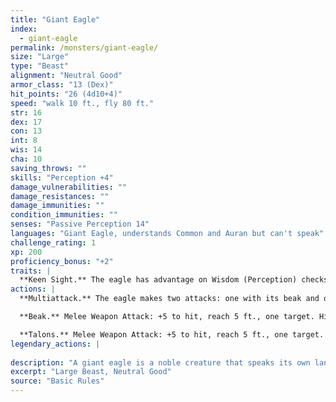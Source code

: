 ```yaml
---
title: "Giant Eagle"
index:
  - giant-eagle
permalink: /monsters/giant-eagle/
size: "Large"
type: "Beast"
alignment: "Neutral Good"
armor_class: "13 (Dex)"
hit_points: "26 (4d10+4)"
speed: "walk 10 ft., fly 80 ft."
str: 16
dex: 17
con: 13
int: 8
wis: 14
cha: 10
saving_throws: ""
skills: "Perception +4"
damage_vulnerabilities: ""
damage_resistances: ""
damage_immunities: ""
condition_immunities: ""
senses: "Passive Perception 14"
languages: "Giant Eagle, understands Common and Auran but can't speak"
challenge_rating: 1
xp: 200
proficiency_bonus: "+2"
traits: |
  **Keen Sight.** The eagle has advantage on Wisdom (Perception) checks that rely on sight.
actions: |
  **Multiattack.** The eagle makes two attacks: one with its beak and one with its talons.

  **Beak.** Melee Weapon Attack: +5 to hit, reach 5 ft., one target. Hit: 6 (1d6 + 3) piercing damage.

  **Talons.** Melee Weapon Attack: +5 to hit, reach 5 ft., one target. Hit: 10 (2d6 + 3) slashing damage.  
legendary_actions: |
  
description: "A giant eagle is a noble creature that speaks its own language and understands speech in the Common tongue. A mated pair of giant eagles typically has up to four eggs or young in their nest (treat the young as normal eagles)."
excerpt: "Large Beast, Neutral Good"
source: "Basic Rules"
---
```

